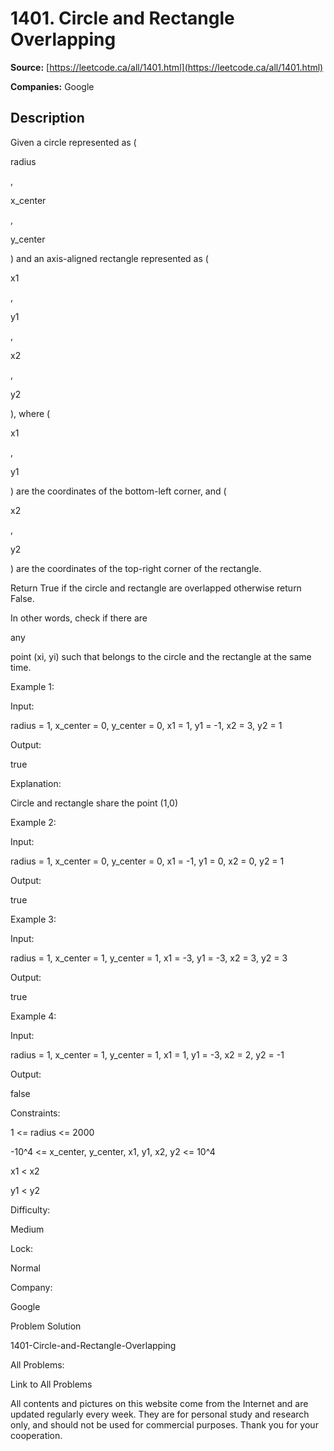 # 1401. Circle and Rectangle Overlapping

**Source:** [https://leetcode.ca/all/1401.html](https://leetcode.ca/all/1401.html)

**Companies:** Google

## Description

Given a circle represented as (

radius

,

x_center

,

y_center

) and
            an axis-aligned rectangle represented as (

x1

,

y1

,

x2

,

y2

), where (

x1

,

y1

) are the
            coordinates of the bottom-left corner, and (

x2

,

y2

) are the
            coordinates of the top-right corner of the rectangle.

Return True if the circle and rectangle are overlapped otherwise return False.

In other words, check if there are

any

point (xi, yi) such that
                belongs to the circle and the rectangle at the same time.

Example 1:

Input:

radius = 1, x_center = 0, y_center = 0, x1 = 1, y1 = -1, x2 = 3, y2 = 1

Output:

true

Explanation:

Circle and rectangle share the point (1,0)

Example 2:

Input:

radius = 1, x_center = 0, y_center = 0, x1 = -1, y1 = 0, x2 = 0, y2 = 1

Output:

true

Example 3:

Input:

radius = 1, x_center = 1, y_center = 1, x1 = -3, y1 = -3, x2 = 3, y2 = 3

Output:

true

Example 4:

Input:

radius = 1, x_center = 1, y_center = 1, x1 = 1, y1 = -3, x2 = 2, y2 = -1

Output:

false

Constraints:

1 <= radius <= 2000

-10^4 <= x_center, y_center, x1, y1, x2, y2 <= 10^4

x1 < x2

y1 < y2

Difficulty:

Medium

Lock:

Normal

Company:

Google

Problem Solution

1401-Circle-and-Rectangle-Overlapping

All Problems:

Link to All Problems

All contents and pictures on this website come from the Internet and are updated regularly every week. They are for personal study and research only, and should not be used for commercial purposes. Thank you for your cooperation.

